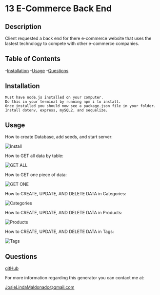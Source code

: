 # 13 E-Commerce Back End

## Description

Client requested a back end for there e-commerce website that uses the lastest technology to compete with other e-commerce companies.

## Table of Contents

-[Installation](#installation)
-[Usage](#usage)
-[Questions](#questions)


## Installation

```
Must have node.js installed on your computer. 
Do this in your terminal by running npm i to install. 
Once installed you should now see a package.json file in your folder.
Install dotenv, express, mySQL2, and sequelize.
```

## Usage

How to create Database, add seeds, and start server:

![Install](/e-commerce-back-end/assets/install.gif)

How to GET all data by table:

![GET ALL](/e-commerce-back-end/assets/GET_ALL.gif)

How to GET one piece of data:

![GET ONE](/e-commerce-back-end/assets/GET_ONE.gif)

How to CREATE, UPDATE, AND DELETE DATA in Categories:

![Categories](/e-commerce-back-end/assets/Categories.gif)

How to CREATE, UPDATE, AND DELETE DATA in Products:

![Products](/e-commerce-back-end/assets/Products.gif)

How to CREATE, UPDATE, AND DELETE DATA in Tags:

![Tags](/e-commerce-back-end/assets/Tags.gif)

## Questions

[gitHub](https://github.com/JosieMald)

For more information regarding this generator you can contact me at:

JosieLindaMaldonado@gmail.com
